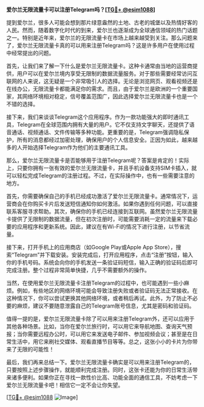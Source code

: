 **爱尔兰无限流量卡可以注册Telegram吗？[[TG💪+ @esim1088](https://t.me/s/esim1088)]**

提到爱尔兰，很多人可能会想到那片绿意盎然的土地、古老的城堡以及热情好客的人民。然而，随着数字化时代的到来，爱尔兰也逐渐成为全球通信领域的热门话题之一。特别是近年来，爱尔兰的无限流量卡在市场上越来越受到关注。那么问题来了，爱尔兰无限流量卡真的可以用来注册Telegram吗？这是许多用户在使用过程中经常提出的问题。

首先，让我们来了解一下什么是爱尔兰无限流量卡。这种卡通常由当地的运营商提供，用户可以在爱尔兰境内享受无限制的数据流量服务。对于那些需要经常访问互联网的人来说，这无疑是一个非常吸引人的选择。无论是浏览网页、观看视频还是在线办公，无限流量卡都能满足你的需求。而且，由于爱尔兰是欧洲的一个重要国家，其网络环境相对稳定，信号覆盖范围广，因此选择爱尔兰无限流量卡也是一个不错的选择。

接下来，我们来谈谈Telegram这个应用程序。作为一款功能强大的即时通讯工具，Telegram在全球范围内拥有大量的用户。它不仅支持文字聊天，还提供了语音通话、视频通话、文件传输等多种功能。更重要的是，Telegram强调隐私保护，所有的消息都经过加密处理，确保用户的个人信息安全。正因为如此，越来越多的人开始选择Telegram作为他们的主要通讯工具。

那么，爱尔兰无限流量卡是否能够用于注册Telegram呢？答案是肯定的！实际上，只要你拥有一张有效的爱尔兰无限流量卡，并且手机设备支持SIM卡插入，就可以轻松完成Telegram的注册过程。不过，在实际操作中，也有一些需要注意的地方。

首先，你需要确保自己的手机已经成功激活了爱尔兰无限流量卡。通常情况下，运营商会在你购买卡片后发送短信通知你如何激活。如果你遇到任何问题，可以直接联系客服寻求帮助。其次，确保你的手机已经连接到互联网。虽然爱尔兰无限流量卡提供了无限制的数据流量，但在初次注册时，可能需要消耗一定的流量来下载必要的应用程序和更新系统。因此，建议在有Wi-Fi的情况下进行注册，以节省流量。

接下来，打开手机上的应用商店（如Google Play或Apple App Store），搜索“Telegram”并下载安装。安装完成后，打开应用程序，点击“注册”按钮，输入你的手机号码。系统会向你的手机发送一条验证码短信，输入正确的验证码后即可完成注册。整个过程非常简单快捷，几乎不需要额外的操作。

当然，在使用爱尔兰无限流量卡注册Telegram的过程中，也可能遇到一些小麻烦。例如，有些地区的网络环境可能会导致注册失败或者验证码无法正常接收。在这种情况下，你可以尝试更换其他网络环境，或者稍后再试。此外，为了防止不必要的麻烦，建议不要随意泄露自己的Telegram账号信息，尤其是密码和验证码。

值得一提的是，爱尔兰无限流量卡除了可以用来注册Telegram外，还可以应用于其他各种场景。比如，当你在爱尔兰旅行时，可以用它来导航地图、查询天气预报；当你需要远程办公时，可以用它来发送电子邮件、参加视频会议；甚至是在日常生活中，用它来刷社交媒体、观看直播节目等等。总之，这张小小的卡片为你带来了无限的可能性！

最后，我们再来总结一下。爱尔兰无限流量卡确实是可以用来注册Telegram的，只要按照上述步骤操作，就能顺利完成注册。同时，这张卡还能为你的日常生活带来诸多便利。如果你正在寻找一款性价比高、功能全面的通信工具，不妨考虑一下爱尔兰无限流量卡吧！相信它一定不会让你失望。

[[TG💪+ @esim1088](https://t.me/s/esim1088) ![Image](https://i.postimg.cc/4NQfJmqS/Snipaste-2025-05-13-00-14-12.png)]